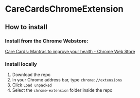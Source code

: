 # CareCardsChromeExtension
## How to install
### Install from the Chrome Webstore: 
[Care Cards: Mantras to improve your health - Chrome Web Store](https://chrome.google.com/webstore/detail/care-cards-mantras-to-imp/jhdkcefmdhigapihahbpcebjneijmaip?hl=en)

### Install locally
1. Download the repo
2. In your Chrome address bar, type `chrome://extensions`
3. Click `Load unpacked`
4. Select the `chrome-extension` folder inside the repo